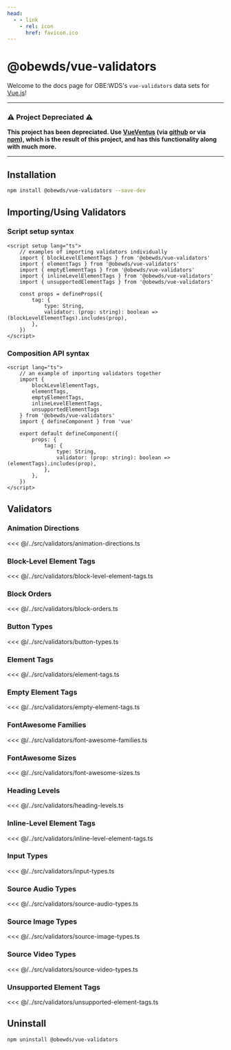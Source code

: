 ```yaml
---
head:
  - - link
    - rel: icon
      href: favicon.ico
---
```



# @obewds/vue-validators

Welcome to the docs page for OBE:WDS's `vue-validators` data sets for [Vue.js](https://vuejs.org/)!



---

### ⚠️ Project Depreciated ⚠️

**This project has been depreciated. Use [VueVentus](https://vueventus.com/) (via [github](https://github.com/obewds/vueventus) or via [npm](https://www.npmjs.com/package/@obewds/vueventus)), which is the result of this project, and has this functionality along with much more.**

---




## Installation

```bash
npm install @obewds/vue-validators --save-dev
```




## Importing/Using Validators




### Script setup syntax

```html{3,12}
<script setup lang="ts">
    // examples of importing validators individually
    import { blockLevelElementTags } from '@obewds/vue-validators'
    import { elementTags } from '@obewds/vue-validators'
    import { emptyElementTags } from '@obewds/vue-validators'
    import { inlineLevelElementTags } from '@obewds/vue-validators'
    import { unsupportedElementTags } from '@obewds/vue-validators'

    const props = defineProps({
        tag: {
            type: String,
            validator: (prop: string): boolean => (blockLevelElementTags).includes(prop),
        },
    })
</script>
```




### Composition API syntax

```html{3-9,16}
<script lang="ts">
    // an example of importing validators together
    import {
        blockLevelElementTags,
        elementTags,
        emptyElementTags,
        inlineLevelElementTags,
        unsupportedElementTags
    } from '@obewds/vue-validators'
    import { defineComponent } from 'vue'

    export default defineComponent({
        props: {
            tag: {
                type: String,
                validator: (prop: string): boolean => (elementTags).includes(prop),
            },
        },
    })
</script>
```



## Validators



### Animation Directions

<<< @/../src/validators/animation-directions.ts



### Block-Level Element Tags

<<< @/../src/validators/block-level-element-tags.ts



### Block Orders

<<< @/../src/validators/block-orders.ts



### Button Types

<<< @/../src/validators/button-types.ts



### Element Tags

<<< @/../src/validators/element-tags.ts



### Empty Element Tags

<<< @/../src/validators/empty-element-tags.ts



### FontAwesome Families

<<< @/../src/validators/font-awesome-families.ts



### FontAwesome Sizes

<<< @/../src/validators/font-awesome-sizes.ts



### Heading Levels

<<< @/../src/validators/heading-levels.ts



### Inline-Level Element Tags

<<< @/../src/validators/inline-level-element-tags.ts



### Input Types

<<< @/../src/validators/input-types.ts



### Source Audio Types

<<< @/../src/validators/source-audio-types.ts



### Source Image Types

<<< @/../src/validators/source-image-types.ts



### Source Video Types

<<< @/../src/validators/source-video-types.ts



### Unsupported Element Tags

<<< @/../src/validators/unsupported-element-tags.ts




## Uninstall

```bash
npm uninstall @obewds/vue-validators
```



<!--
## Markdown Examples

::: tip
This is a tip
:::

::: info
This is an info box
:::

::: warning
This is a warning
:::

::: danger
This is a dangerous warning
:::

::: tip CUSTOM TITLE
This is a dangerous warning
:::

::: details
This is a details block, which does not work in Internet Explorer or old versions of Edge.
:::

::: details Click me to view the code

```js
console.log('Hello, VitePress!')
```

:::
-->
